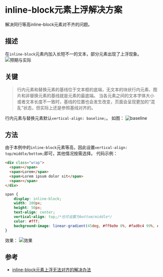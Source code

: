 # inline-block元素上浮解决方案

解决同行等高inline-block元素对不齐的问题。

## 描述

在`inline-block`元素内加入长短不一的文本，部分元素出现了上浮现象。
![预期与实际](http://p9secbq22.bkt.clouddn.com/18-6-6/68747353.jpg)

## 关键

> 行内元素和替换元素的基线位于文本框的底端，无文本的块状行内元素、图片和非替换元素的基线就是元素的最底端。
> 当各元素之间的文本字体大小或者文本长度不一致时，基线的位置也会发生改变，页面会呈现更加的“混乱”状态，但实际上还是参照基线对齐的。

行内元素与替换元素默认`vertical-align: baseline;`。
如图：
![baseline](http://p9secbq22.bkt.clouddn.com/18-6-6/57481136.jpg)


## 方法

由于本例中的`inline-block`元素等高，因此设置`vertical-align: top/middle/bottom;`即可，其他情况按需选择。
代码示例：

```html
<div class="wrap">
  <span></span>
  <span>Lorem</span>
  <span>Lorem ipsum dolor sit</span>
  <span></span>
</div>
```

```css
span {
    display: inline-block;
    width: 100px;
    height: 50px;
    text-align: center;
    vertical-align: top;/*也可设置为bottom/middle*/
    color: #fff;
    background-image: linear-gradient(45deg, #ff9a9e 0%, #fad0c4 99%, #fad0c4 100%);
}
```

效果：
![效果](http://p9secbq22.bkt.clouddn.com/18-6-6/88711298.jpg)

## 参考

* [inline-block元素上浮无法对齐的解决办法](https://www.yaxi.net/2017-07-03/1473.html)